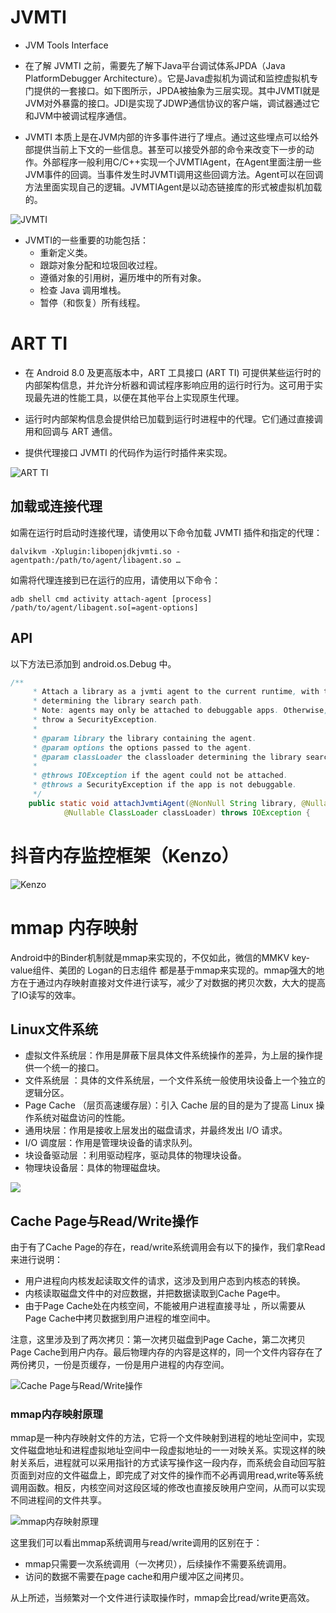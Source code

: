 # JVMTI

- JVM Tools Interface
- 在了解 JVMTI 之前，需要先了解下Java平台调试体系JPDA（Java PlatformDebugger Architecture）。它是Java虚拟机为调试和监控虚拟机专门提供的一套接口。如下图所示，JPDA被抽象为三层实现。其中JVMTI就是JVM对外暴露的接口。JDI是实现了JDWP通信协议的客户端，调试器通过它和JVM中被调试程序通信。

- JVMTI 本质上是在JVM内部的许多事件进行了埋点。通过这些埋点可以给外部提供当前上下文的一些信息。甚至可以接受外部的命令来改变下一步的动作。外部程序一般利用C/C++实现一个JVMTIAgent，在Agent里面注册一些JVM事件的回调。当事件发生时JVMTI调用这些回调方法。Agent可以在回调方法里面实现自己的逻辑。JVMTIAgent是以动态链接库的形式被虚拟机加载的。

![JVMTI](https://gitee.com/xingfengwxx/blogImage/raw/master/img/20211104170913.png)

- JVMTI的一些重要的功能包括：
  - 重新定义类。
  - 跟踪对象分配和垃圾回收过程。
  - 遵循对象的引用树，遍历堆中的所有对象。
  - 检查 Java 调用堆栈。
  - 暂停（和恢复）所有线程。

# ART TI

- 在 Android 8.0 及更高版本中，ART 工具接口 (ART TI) 可提供某些运行时的内部架构信息，并允许分析器和调试程序影响应用的运行时行为。这可用于实现最先进的性能工具，以便在其他平台上实现原生代理。

- 运行时内部架构信息会提供给已加载到运行时进程中的代理。它们通过直接调用和回调与 ART 通信。

- 提供代理接口 JVMTI 的代码作为运行时插件来实现。

![ART TI](https://gitee.com/xingfengwxx/blogImage/raw/master/img/20211104171026.png)

## 加载或连接代理

如需在运行时启动时连接代理，请使用以下命令加载 JVMTI 插件和指定的代理：

```
dalvikvm -Xplugin:libopenjdkjvmti.so -agentpath:/path/to/agent/libagent.so …
```

如需将代理连接到已在运行的应用，请使用以下命令：

```
adb shell cmd activity attach-agent [process] /path/to/agent/libagent.so[=agent-options]
```

## API

以下方法已添加到 android.os.Debug 中。

```java
/**
     * Attach a library as a jvmti agent to the current runtime, with the given classloader
     * determining the library search path.
     * Note: agents may only be attached to debuggable apps. Otherwise, this function will
     * throw a SecurityException.
     *
     * @param library the library containing the agent.
     * @param options the options passed to the agent.
     * @param classLoader the classloader determining the library search path.
     *
     * @throws IOException if the agent could not be attached.
     * @throws a SecurityException if the app is not debuggable.
     */
    public static void attachJvmtiAgent(@NonNull String library, @Nullable String options,
            @Nullable ClassLoader classLoader) throws IOException {
```

# 抖音内存监控框架（Kenzo）

![Kenzo](https://gitee.com/xingfengwxx/blogImage/raw/master/img/20211104171247.png)

# mmap 内存映射

Android中的Binder机制就是mmap来实现的，不仅如此，微信的MMKV key-value组件、美团的 Logan的日志组件 都是基于mmap来实现的。mmap强大的地方在于通过内存映射直接对文件进行读写，减少了对数据的拷贝次数，大大的提高了IO读写的效率。

## Linux文件系统

- 虚拟文件系统层：作用是屏蔽下层具体文件系统操作的差异，为上层的操作提供一个统一的接口。
- 文件系统层 ：具体的文件系统层，一个文件系统一般使用块设备上一个独立的逻辑分区。
- Page Cache （层页高速缓存层）：引入 Cache 层的目的是为了提高 Linux 操作系统对磁盘访问的性能。
- 通用块层：作用是接收上层发出的磁盘请求，并最终发出 I/O 请求。
- I/O 调度层：作用是管理块设备的请求队列。
- 块设备驱动层 ：利用驱动程序，驱动具体的物理块设备。
- 物理块设备层：具体的物理磁盘块。

![](https://gitee.com/xingfengwxx/blogImage/raw/master/img/20211104171344.png)

## Cache Page与Read/Write操作

由于有了Cache Page的存在，read/write系统调用会有以下的操作，我们拿Read来进行说明：

- 用户进程向内核发起读取文件的请求，这涉及到用户态到内核态的转换。
- 内核读取磁盘文件中的对应数据，并把数据读取到Cache Page中。
- 由于Page Cache处在内核空间，不能被用户进程直接寻址 ，所以需要从Page Cache中拷贝数据到用户进程的堆空间中。

注意，这里涉及到了两次拷贝：第一次拷贝磁盘到Page Cache，第二次拷贝Page Cache到用户内存。最后物理内存的内容是这样的，同一个文件内容存在了两份拷贝，一份是页缓存，一份是用户进程的内存空间。

![Cache Page与Read/Write操作](https://gitee.com/xingfengwxx/blogImage/raw/master/img/20211104171441.png)

### mmap内存映射原理

mmap是一种内存映射文件的方法，它将一个文件映射到进程的地址空间中，实现文件磁盘地址和进程虚拟地址空间中一段虚拟地址的一一对映关系。实现这样的映射关系后，进程就可以采用指针的方式读写操作这一段内存，而系统会自动回写脏页面到对应的文件磁盘上，即完成了对文件的操作而不必再调用read,write等系统调用函数。相反，内核空间对这段区域的修改也直接反映用户空间，从而可以实现不同进程间的文件共享。

![mmap内存映射原理](https://gitee.com/xingfengwxx/blogImage/raw/master/img/20211104171537.png)

这里我们可以看出mmap系统调用与read/write调用的区别在于：

- mmap只需要一次系统调用（一次拷贝），后续操作不需要系统调用。
- 访问的数据不需要在page cache和用户缓冲区之间拷贝。 

从上所述，当频繁对一个文件进行读取操作时，mmap会比read/write更高效。